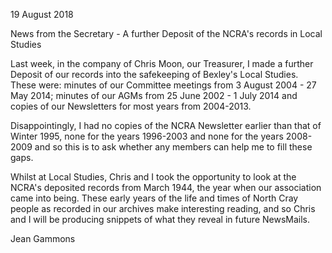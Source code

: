 19 August 2018

News from the Secretary - A further Deposit of the NCRA's records in Local Studies

Last week, in the company of Chris Moon, our Treasurer, I made a further Deposit of our records into the safekeeping of Bexley's Local Studies. These were: minutes of our Committee meetings from 3 August 2004 - 27 May 2014; minutes of our AGMs from 25 June 2002 - 1 July 2014 and copies of our Newsletters for most years from 2004-2013.

Disappointingly, I had no copies of the NCRA Newsletter earlier than that of Winter 1995, none for the years 1996-2003 and none for the years 2008-2009 and so this is to ask whether any members can help me to fill these gaps.

Whilst at Local Studies, Chris and I took the opportunity to look at the NCRA's deposited records from March 1944, the year when our association came into being. These early years of the life and times of North Cray people as recorded in our archives make interesting reading, and so Chris and I will be producing snippets of what they reveal in future NewsMails.

Jean Gammons
